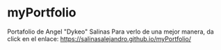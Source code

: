 # myPortfolio
Portafolio de Angel "Dykeo" Salinas
Para verlo de una mejor manera, da click en el enlace: https://salinasalejandro.github.io/myPortfolio/
